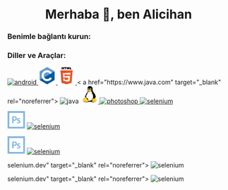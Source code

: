 <h1 align="center">Merhaba 👋, ben Alicihan</h1>
<h3 align="left">Benimle bağlantı kurun:</h3>
<p align="left">
</p>

<h3 align ="left">Diller ve Araçlar:</h3>
<p align="left"> <a href="https://developer.android.com" target="_blank" rel="noreferrer"> <img src="https://raw.githubusercontent.com/devicons /devicon/master/icons/android/android-original-wordmark.svg" alt="android" width="40" height="40"/> </a> <a href="https://www.cprogramming .com/" target="_blank" rel="noreferrer"> <img src="https://raw.githubusercontent.com/devicons/devicon/master/icons/c/c-original.svg" alt="c " width="40" height="40"/> </a> <a href="https://www.w3.org/html/" target="_blank" rel="noreferrer"> <img src= "https://raw.githubusercontent.com/devicons/devicon/master/icons/html5/html5-original-wordmark.svg" alt="html5" width="40" height="40"/> </a> < a href="https://www.java.com" target="_blank" rel="noreferrer"> <img src="https://raw.githubusercontent.com/devicons/devicon/master/icons/java/ java-original.svg" alt="java" width="40" height="40"/> </a> <a href="https://www.linux.org/" target="_blank" rel= "noreferrer"> <img src="https://raw.githubusercontent.com/devicons/devicon/master/icons/linux/linux-original.svg" alt="linux" width="40" height="40" /> </a><a href="https://www.photoshop.com/en" target="_blank" rel="noreferrer"> <img src="https://raw.githubusercontent.com/devicons/devicon/master/icons /photoshop/photoshop-line.svg" alt="photoshop" width="40" height="40"/> </a> <a href="https://www.selenium.dev" target="_blank" rel="noreferrer"> <img src="https://raw.githubusercontent.com/detain/svg-logos/780f25886640cef088af994181646db2f6b1a3f8/svg/selenium-logo.svg" alt="selenium" width="40" height=" 40"/> </a> </p><img src="https://raw.githubusercontent.com/devicons/devicon/master/icons/photoshop/photoshop-line.svg" alt="photoshop" width="40" height="40"/> </ a> <a href="https://www.selenium.dev" target="_blank" rel="noreferrer"> <img src="https://raw.githubusercontent.com/detain/svg-logos/780f25886640cef088af994181646db2f6b1a3f8 /svg/selenium-logo.svg" alt="selenium" width="40" height="40"/> </a> </p><img src="https://raw.githubusercontent.com/devicons/devicon/master/icons/photoshop/photoshop-line.svg" alt="photoshop" width="40" height="40"/> </ a> <a href="https://www.selenium.dev" target="_blank" rel="noreferrer"> <img src="https://raw.githubusercontent.com/detain/svg-logos/780f25886640cef088af994181646db2f6b1a3f8 /svg/selenium-logo.svg" alt="selenium" width="40" height="40"/> </a> </p>selenium.dev" target="_blank" rel="noreferrer"> <img src="https://raw.githubusercontent.com/detain/svg-logos/780f25886640cef088af994181646db2f6b1a3f8/svg/selenium-logo.svg" alt="selenium " genişlik="40" yükseklik="40"/> </a> </p>selenium.dev" target="_blank" rel="noreferrer"> <img src="https://raw.githubusercontent.com/detain/svg-logos/780f25886640cef088af994181646db2f6b1a3f8/svg/selenium-logo.svg" alt="selenium " genişlik="40" yükseklik="40"/> </a> </p>


